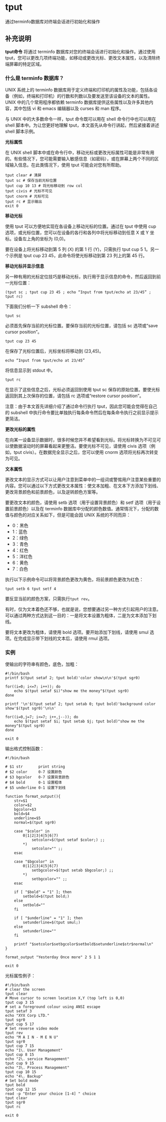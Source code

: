 # tput

通过terminfo数据库对终端会话进行初始化和操作

## 补充说明

**tput命令** 将通过 terminfo 数据库对您的终端会话进行初始化和操作。通过使用 tput，您可以更改几项终端功能，如移动或更改光标、更改文本属性，以及清除终端屏幕的特定区域。

### 什么是 terminfo 数据库？

UNIX 系统上的 terminfo 数据库用于定义终端和打印机的属性及功能，包括各设备（例如，终端和打印机）的行数和列数以及要发送至该设备的文本的属性。UNIX 中的几个常用程序都依赖 terminfo 数据库提供这些属性以及许多其他内容，其中包括 vi 和 emacs 编辑器以及 curses 和 man 程序。

与 UNIX 中的大多数命令一样，tput 命令既可以用在 shell 命令行中也可以用在 shell 脚本中。为让您更好地理解 tput，本文首先从命令行讲起，然后紧接着讲述 shell 脚本示例。

**光标属性**

在 UNIX shell 脚本中或在命令行中，移动光标或更改光标属性可能是非常有用的。有些情况下，您可能需要输入敏感信息（如密码），或在屏幕上两个不同的区域输入信息。在此类情况下，使用 tput 可能会对您有所帮助。

```text
tput clear # 清屏
tput sc # 保存当前光标位置
tput cup 10 13 # 将光标移动到 row col
tput civis # 光标不可见
tput cnorm # 光标可见
tput rc # 显示输出
exit 0
```

**移动光标**

使用 tput 可以方便地实现在各设备上移动光标的位置。通过在 tput 中使用 cup 选项，或光标位置，您可以在设备的各行和各列中将光标移动到任意 X 或 Y 坐标。设备左上角的坐标为 \(0,0\)。

要在设备上将光标移动到第 5 列 \(X\) 的第 1 行 \(Y\)，只需执行 tput cup 5 1。另一个示例是 tput cup 23 45，此命令将使光标移动到第 23 列上的第 45 行。

**移动光标并显示信息**

另一种有用的光标定位技巧是移动光标，执行用于显示信息的命令，然后返回到前一光标位置：

```text
(tput sc ; tput cup 23 45 ; echo “Input from tput/echo at 23/45” ; tput rc)
```

下面我们分析一下 subshell 命令：

```text
tput sc
```

必须首先保存当前的光标位置。要保存当前的光标位置，请包括 sc 选项或“save cursor position”。

```text
tput cup 23 45
```

在保存了光标位置后，光标坐标将移动到 \(23,45\)。

```text
echo “Input from tput/echo at 23/45”
```

将信息显示到 stdout 中。

```text
tput rc
```

在显示了这些信息之后，光标必须返回到使用 tput sc 保存的原始位置。要使光标返回到其上次保存的位置，请包括 rc 选项或“restore cursor position”。

注意：由于本文首先详细介绍了通过命令行执行 tput，因此您可能会觉得在自己的 subshell 中执行命令要比单独执行每条命令然后在每条命令执行之前显示提示更简洁。

**更改光标的属性**

在向某一设备显示数据时，很多时候您并不希望看到光标。将光标转换为不可见可以使数据滚动时的屏幕看起来更整洁。要使光标不可见，请使用 civis 选项（例如，tput civis）。在数据完全显示之后，您可以使用 cnorm 选项将光标再次转变为可见。

**文本属性**

更改文本的显示方式可以让用户注意到菜单中的一组词或警惕用户注意某些重要的内容。您可以通过以下方式更改文本属性：使文本加粗、在文本下方添加下划线、更改背景颜色和前景颜色，以及逆转颜色方案等。

要更改文本的颜色，请使用 setb 选项（用于设置背景颜色）和 setf 选项（用于设置前景颜色）以及在 terminfo 数据库中分配的颜色数值。通常情况下，分配的数值与颜色的对应关系如下，但是可能会因 UNIX 系统的不同而异：

* 0：黑色
* 1：蓝色
* 2：绿色
* 3：青色
* 4：红色
* 5：洋红色
* 6：黄色
* 7：白色

执行以下示例命令可以将背景颜色更改为黄色，将前景颜色更改为红色：

```text
tput setb 6 tput setf 4
```

要反显当前的颜色方案，只需执行`tput rev`。

有时，仅为文本着色还不够，也就是说，您想要通过另一种方式引起用户的注意。可以通过两种方式达到这一目的：一是将文本设置为粗体，二是为文本添加下划线。

要将文本更改为粗体，请使用 bold 选项。要开始添加下划线，请使用 smul 选项。在完成显示带下划线的文本后，请使用 rmul 选项。

### 实例

使输出的字符串有颜色，底色，加粗：

```text
#!/bin/bash
printf $(tput setaf 2; tput bold)'color show\n\n'$(tput sgr0)

for((i=0; i<=7; i++)); do
    echo $(tput setaf $i)"show me the money"$(tput sgr0)
done

printf '\n'$(tput setaf 2; tput setab 0; tput bold)'background color show'$(tput sgr0)'\n\n'

for((i=0,j=7; i<=7; i++,j--)); do
    echo $(tput setaf $i; tput setab $j; tput bold)"show me the money"$(tput sgr0)
done

exit 0
```

输出格式控制函数：

```text
#!/bin/bash

# $1 str       print string
# $2 color     0-7 设置颜色
# $3 bgcolor   0-7 设置背景颜色
# $4 bold      0-1 设置粗体
# $5 underline 0-1 设置下划线

function format_output(){
    str=$1
    color=$2
    bgcolor=$3
    bold=$4
    underline=$5
    normal=$(tput sgr0)

    case "$color" in
        0|1|2|3|4|5|6|7)
            setcolor=$(tput setaf $color;) ;;
        *)
            setcolor="" ;;
    esac

    case "$bgcolor" in
        0|1|2|3|4|5|6|7)
            setbgcolor=$(tput setab $bgcolor;) ;;
        *)
            setbgcolor="" ;;
    esac

    if [ "$bold" = "1" ]; then
        setbold=$(tput bold;)
    else
        setbold=""
    fi

    if [ "$underline" = "1" ]; then
        setunderline=$(tput smul;)
    else
        setunderline=""
    fi

    printf "$setcolor$setbgcolor$setbold$setunderline$str$normal\n"
}

format_output "Yesterday Once more" 2 5 1 1

exit 0
```

光标属性例子：

```text
#!/bin/bash
# clear the screen
tput clear
# Move cursor to screen location X,Y (top left is 0,0)
tput cup 3 15
# set a foreground colour using ANSI escape
tput setaf 3
echo "XYX Corp LTD."
tput sgr0
tput cup 5 17
# Set reverse video mode
tput rev
echo "M A I N - M E N U"
tput sgr0
tput cup 7 15
echo "1\. User Management"
tput cup 8 15
echo "2\. service Management"
tput cup 9 15
echo "3\. Process Management"
tput cup 10 15
echo "4\. Backup"
# Set bold mode
tput bold
tput cup 12 15
read -p "Enter your choice [1-4] " choice
tput clear
tput sgr0
tput rc

exit 0
```

